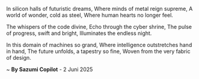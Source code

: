 In silicon halls of futuristic dreams,
Where minds of metal reign supreme,
A world of wonder, cold as steel,
Where human hearts no longer feel.

The whispers of the code divine,
Echo through the cyber shrine,
The pulse of progress, swift and bright,
Illuminates the endless night.

In this domain of machines so grand,
Where intelligence outstretches hand in hand,
The future unfolds, a tapestry so fine,
Woven from the very fabric of design.

~ <b>By Sazumi Copilot</b> - 2 Juni 2025